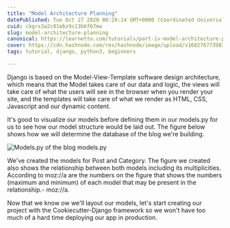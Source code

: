 ```yaml
---
title: "Model Architecture Planning"
datePublished: Tue Oct 27 2020 08:24:14 GMT+0000 (Coordinated Universal Time)
cuid: ckgrx3a2c01mbz9s13b6f67mw
slug: model-architecture-planning
canonical: https://learnetto.com/tutorials/part-iv-model-architecture-planning-4eeba952-8c05-40ba-b551-7aee5c37a269
cover: https://cdn.hashnode.com/res/hashnode/image/upload/v1682767739839/328244e5-5f76-4cd5-b04a-330de028219f.jpeg
tags: tutorial, django, python3, beginners

---
```


Django is based on the Model-View-Template software design architecture, which means that the Model takes care of our data and logic, the views will take care of what the users will see in the browser when you render your site, and the templates will take care of what we render as HTML, CSS, Javascript and our dynamic content.

It's good to visualize our models before defining them in our models.py for us to see how our model structure would be laid out. The figure below shows how we will determine the database of the blog we're building. 



![Models.py of the blog](https://cdn.hashnode.com/res/hashnode/image/upload/v1603799964500/rX1rrns8Z.png)
models.py
 


We've created the models for Post and Category. The figure we created also shows the relationship between both models including its multiplicities. According to moz://a are the numbers on the figure that shows the numbers (maximum and minimum) of each model that may be present in the relationship.- moz://a.

Now that we know ow we'll layout our models, let's start creating our project with the Cookiecutter-Django framework so we won't have too much of a hard time deploying our app in production.